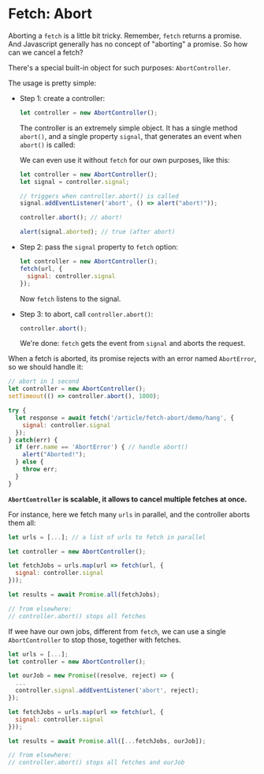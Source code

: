
# Fetch: Abort

Aborting a `fetch` is a little bit tricky. Remember, `fetch` returns a promise. And Javascript generally has no concept of "aborting" a promise. So how can we cancel a fetch?

There's a special built-in object for such purposes: `AbortController`.

The usage is pretty simple:

- Step 1: create a controller:

    ```js
    let controller = new AbortController();
    ```

    The controller is an extremely simple object. It has a single method `abort()`, and a single property `signal`, that generates an event when `abort()` is called:

    We can even use it without `fetch` for our own purposes, like this:

    ```js run
    let controller = new AbortController();
    let signal = controller.signal;

    // triggers when controller.abort() is called
    signal.addEventListener('abort', () => alert("abort!"));

    controller.abort(); // abort!

    alert(signal.aborted); // true (after abort)
    ```

- Step 2: pass the `signal` property to `fetch` option:

    ```js
    let controller = new AbortController();
    fetch(url, {
      signal: controller.signal
    });
    ```

    Now `fetch` listens to the signal.

- Step 3: to abort, call `controller.abort()`:

    ```js
    controller.abort();
    ```

    We're done: `fetch` gets the event from `signal` and aborts the request.

When a fetch is aborted, its promise rejects with an error named `AbortError`, so we should handle it:

```js run async
// abort in 1 second
let controller = new AbortController();
setTimeout(() => controller.abort(), 1000);

try {
  let response = await fetch('/article/fetch-abort/demo/hang', {
    signal: controller.signal
  });
} catch(err) {
  if (err.name == 'AbortError') { // handle abort()
    alert("Aborted!");
  } else {
    throw err;
  }
}
```

**`AbortController` is scalable, it allows to cancel multiple fetches at once.**

For instance, here we fetch many `urls` in parallel, and the controller aborts them all:

```js
let urls = [...]; // a list of urls to fetch in parallel

let controller = new AbortController();

let fetchJobs = urls.map(url => fetch(url, {
  signal: controller.signal
}));

let results = await Promise.all(fetchJobs);

// from elsewhere:
// controller.abort() stops all fetches
```

If wee have our own jobs, different from `fetch`, we can use a single `AbortController` to stop those, together with fetches.


```js
let urls = [...];
let controller = new AbortController();

let ourJob = new Promise((resolve, reject) => {
  ...
  controller.signal.addEventListener('abort', reject);
});

let fetchJobs = urls.map(url => fetch(url, {
  signal: controller.signal
}));

let results = await Promise.all([...fetchJobs, ourJob]);

// from elsewhere:
// controller.abort() stops all fetches and ourJob
```

